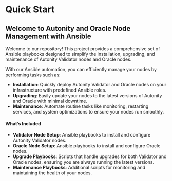 # Quick Start

## Welcome to Autonity and Oracle Node Management with Ansible

Welcome to our repository! This project provides a comprehensive set of Ansible playbooks designed to simplify the installation, upgrading, and maintenance of Autonity Validator nodes and Oracle nodes.

With our Ansible automation, you can efficiently manage your nodes by performing tasks such as:

* **Installation**: Quickly deploy Autonity Validator and Oracle nodes on your infrastructure with predefined Ansible roles.
* **Upgrading**: Easily update your nodes to the latest versions of Autonity and Oracle with minimal downtime.
* **Maintenance**: Automate routine tasks like monitoring, restarting services, and system optimizations to ensure your nodes run smoothly.

#### What’s Included

* **Validator Node Setup**: Ansible playbooks to install and configure Autonity Validator nodes.
* **Oracle Node Setup**: Ansible playbooks to install and configure Oracle nodes.
* **Upgrade Playbooks**: Scripts that handle upgrades for both Validator and Oracle nodes, ensuring you are always running the latest versions.
* **Maintenance Playbooks**: Additional scripts for monitoring and maintaining the health of your nodes.
